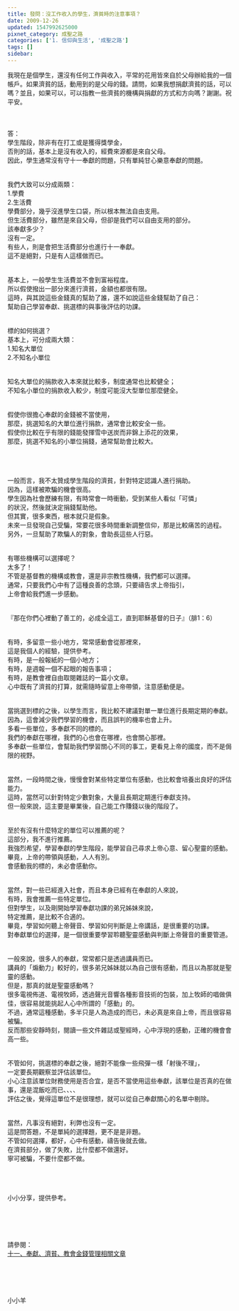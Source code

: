 ```yaml
---
title: 發問：沒工作收入的學生，濟貧時的注意事項？
date: 2009-12-26
updated: 1547992625000
pixnet_category: 成聖之路
categories: ['1. 信仰與生活', '成聖之路']
tags: []
sidebar: 
---
```


<p>我現在是個學生，還沒有任何工作與收入，平常的花用皆來自於父母辦給我的一個帳戶。如果濟貧的話，動用到的是父母的錢。請問，如果我想捐獻濟貧的話，可以嗎？並且，如果可以，可以指教一些濟貧的機構與捐獻的方式和方向嗎？謝謝。祝平安。<!--more--><br/><br/><br/><br/>答：<br/>學生階段，除非有在打工或是獲得獎學金，<br/>否則的話，基本上是沒有收入的，經費來源都是來自父母。<br/>因此，學生通常沒有守十一奉獻的問題，只有單純甘心樂意奉獻的問題。<br/><br/> <br/>我們大致可以分成兩類：<br/>1.學費<br/>2.生活費<br/>學費部分，幾乎沒進學生口袋，所以根本無法自由支用。<br/>但生活費部分，雖然是來自父母，但卻是我們可以自由支用的部分。<br/>該奉獻多少？<br/>沒有一定。<br/>有些人，則是會把生活費部分也進行十一奉獻。<br/>這不是絕對，只是有人這樣做而已。<br/> <br/><br/>基本上，一般學生生活費並不會到富裕程度。<br/>所以假使撥出一部分來進行濟貧，金額也都很有限。<br/>這時，與其說這些金錢真的幫助了誰，還不如說這些金錢幫助了自己：<br/>幫助自己學習奉獻、挑選標的與事後評估的功課。<br/><br/> <br/>標的如何挑選？<br/>基本上，可分成兩大類：<br/>1.知名大單位<br/>2.不知名小單位<br/><br/> <br/>知名大單位的捐款收入本來就比較多，制度通常也比較健全；<br/>不知名小單位的捐款收入較少，制度可能沒大型單位那麼健全。<br/><br/> <br/>假使你很擔心奉獻的金錢被不當使用，<br/>那麼，挑選知名的大單位進行捐款，通常會比較安全一些。<br/>假使你比較在乎有限的錢能發揮雪中送炭而非錦上添花的效果，<br/>那麼，挑選不知名的小單位捐錢，通常幫助會比較大。<br/> <br/> <br/><br/><br/>一般而言，我不太贊成學生階段的濟貧，針對特定認識人進行捐助。<br/>因為，這樣被欺騙的機會很高。<br/>學生因為社會歷練有限，有時常會一時衝動，受到某些人看似「可憐」<br/>的狀況，然後就決定捐錢幫助他。<br/>但其實，很多東西，根本就只是假象。<br/>未來一旦發現自己受騙，常要花很多時間重新調整信仰，那是比較痛苦的過程。<br/>另外，一旦幫助了欺騙人的對象，會助長這些人行惡。<br/> <br/><br/>有哪些機構可以選擇呢？<br/>太多了！<br/>不管是基督教的機構或教會，還是非宗教性機構，我們都可以選擇。<br/>通常，只要我們心中有了這種良善的念頭，只要禱告求上帝指引，<br/>上帝會給我們進一步感動。<br/> <br/><br/>『那在你們心裡動了善工的，必成全這工，直到耶穌基督的日子』（腓1：6）<br/> <br/><br/>有時，多留意一些小地方，常常感動會從那裡來，<br/>這是我個人的經驗，提供參考。<br/>有時，是一般報紙的一個小地方；<br/>有時，是週報一個不起眼的報告事項；<br/>有時，是教會裡自由取閱雜誌的一篇小文章。<br/>心中既有了濟貧的打算，就需隨時留意上帝帶領，注意感動便是。<br/> <br/><br/>當挑選到標的之後，以學生而言，我比較不建議對單一單位進行長期定期的奉獻。<br/>因為，這會減少我們學習的機會，而且誤判的機率也會上升。<br/>多看一些單位，多奉獻不同的標的。<br/>我們的奉獻在哪裡，我們的心也會在哪裡，也會關心那裡。<br/>多奉獻一些單位，會幫助我們學習關心不同的事工，更看見上帝的國度，而不是侷限的視野。<br/> <br/><br/>當然，一段時間之後，慢慢會對某些特定單位有感動，也比較會培養出良好的評估能力。<br/>這時，當然可以針對特定少數對象，大量且長期定期進行奉獻支持。<br/>但一般來說，這主要是畢業後，自己能工作賺錢以後的階段了。<br/> <br/><br/>至於有沒有什麼特定的單位可以推薦的呢？<br/>這部分，我不進行推薦。<br/>我強烈希望，學習奉獻的學生階段，能學習自己尋求上帝心意、留心聖靈的感動。<br/>畢竟，上帝的帶領與感動，人人有別。<br/>會感動我的標的，未必會感動你。<br/><br/> <br/>當然，對一些已經進入社會，而且本身已經有在奉獻的人來說，<br/>有時，我會推薦一些特定單位。<br/>但對學生，以及剛開始學習奉獻功課的弟兄姊妹來說，<br/>特定推薦，是比較不合適的。<br/>畢竟，學習如何聽上帝聲音、學習如何判斷是上帝講話，是很重要的功課。<br/>對奉獻單位的選擇，是一個很重要學習聆聽聖靈感動與判斷上帝聲音的重要管道。<br/> <br/><br/>一般來說，很多人的奉獻，常常都只是透過講員而已。<br/>講員的「煽動力」較好的，很多弟兄姊妹就以為自己很有感動，而且以為那就是聖靈的感動。<br/>但是，那真的就是聖靈感動嗎？<br/>很多電視佈道、電視牧師，透過聲光音響各種影音技術的包裝，加上牧師的唱做俱佳，很容易就能挑起人心中所謂的「感動」的。<br/>不過，通常這種感動，多半只是人為造成的而已，未必真是來自上帝，而且很容易被騙。<br/>反而那些安靜時刻，閱讀一些文件雜誌或聖經時，心中浮現的感動，正確的機會會高一些。<br/> <br/><br/>不管如何，挑選標的奉獻之後，絕對不能像一些飛彈一樣「射後不理」，<br/>一定要長期觀察並評估該單位。<br/>小心注意該單位財務使用是否合宜，是否不當使用這些奉獻，該單位是否真的在做事，還是混飯吃而已、、、、<br/>評估之後，覺得這單位不是很理想，就可以從自己奉獻關心的名單中剔除。<br/> <br/><br/>當然，凡事沒有絕對，利弊也沒有一定。<br/>這是問答題，不是單純的選擇題，更不是是非題。<br/>不管如何選擇，都好，心中有感動，禱告後就去做。<br/>在濟貧部分，做了失敗，比什麼都不做還好。<br/>寧可被騙，不要什麼都不做。<br/> <br/> <br/> <br/><br/>小小分享，提供參考。<br/><br/><br/><br/><br/><br/>請參閱：<br/><a href="/posts/269196064">十一、奉獻、濟貧、教會金錢管理相關文章</a><br/><br/><br/><br/><br/><br/>小小羊<br/></p>